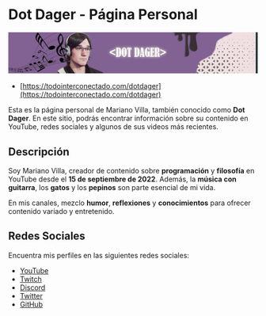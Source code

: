 # Dot Dager - Página Personal

![banner_youtube](./assets/images/banner_youtube.jpg)

- [https://todointerconectado.com/dotdager](https://todointerconectado.com/dotdager)

Esta es la página personal de Mariano Villa, también conocido como **Dot Dager**. En este sitio, podrás encontrar información sobre su contenido en YouTube, redes sociales y algunos de sus videos más recientes.

## Descripción

Soy Mariano Villa, creador de contenido sobre **programación** y **filosofía** en YouTube desde el **15 de septiembre de 2022**. Además, la **música con guitarra**, los **gatos** y los **pepinos** son parte esencial de mi vida.

En mis canales, mezclo **humor**, **reflexiones** y **conocimientos** para ofrecer contenido variado y entretenido.

## Redes Sociales

Encuentra mis perfiles en las siguientes redes sociales:

- [YouTube](https://www.youtube.com/@DagerLive)
- [Twitch](https://www.twitch.tv/dagerxiv)
- [Discord](https://discord.com/invite/4NFk6TamAB)
- [Twitter](https://twitter.com/Dager_32)
- [GitHub](https://github.com/MarianoVilla)
